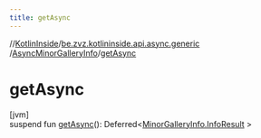 ```yaml
---
title: getAsync
---
```

//[KotlinInside](../../../index.html)/[be.zvz.kotlininside.api.async.generic](../index.html)
/[AsyncMinorGalleryInfo](index.html)/[getAsync](get-async.html)

# getAsync

[jvm]\
suspend fun [getAsync](get-async.html)():
Deferred&lt;[MinorGalleryInfo.InfoResult](../../be.zvz.kotlininside.api.generic/-minor-gallery-info/-info-result/index.html)
&gt;




